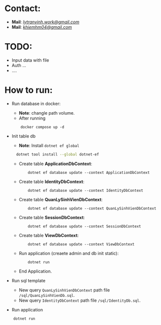 # Contact:
- **Mail**: *lytranvinh.work@gmail.com*
- **Mail**: *khiemhm04@gmail.com*

# TODO:
- Input data with file
- Auth ...  
- ....

# How to run:
- Run database in docker:
    + **Note**: changle path volume.
    + After running
    ```
        docker compose up -d
    ```
- Init table db
    + **Note**: Install `dotnet ef global`
    ```bash
      dotnet tool install --global dotnet-ef

    ```
    + Create table **ApplicationDbContext**:
        ```
            dotnet ef database update --context ApplicationDbContext
        ```
    +  Create table **IdentityDbContext**:
        ```
            dotnet ef database update --context IdentityDbContext
        ```
    + Create table **QuanLySinhVienDbContext**:
        ```
            dotnet ef database update --context QuanLySinhVienDbContext
        ```
    + Create table **SessionDbContext**:
        ```
            dotnet ef database update --context SessionDbContext
        ```
    + Create table **ViewDbContext**:
        ```
            dotnet ef database update --context ViewDbContext
        ```
    + Run application (creaete admin and db init static):
        ```
            dotnet run
        ```
    + End Application.
- Run sql template
    + New query `QuanLySinhVienDbContext` path file `/sql/QuanLySinhVienDb.sql`.
    + New query `IdentityDbContext` path file `/sql/IdentityDb.sql`.
  
- Run application 
```
    dotnet run
```